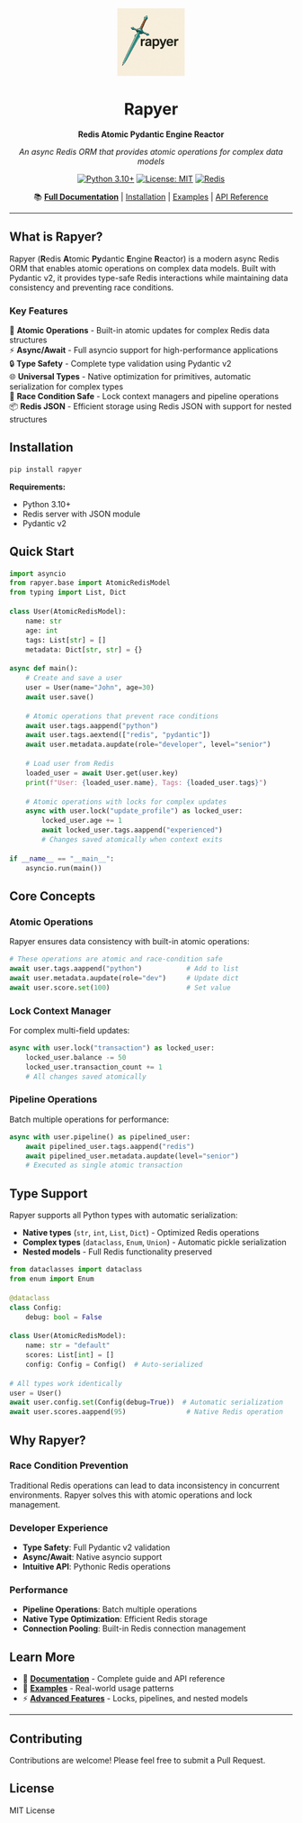 <div align="center">
  <img src="icon.png" alt="Rapyer Logo" width="120">
  
  # Rapyer
  
  **Redis Atomic Pydantic Engine Reactor**
  
  *An async Redis ORM that provides atomic operations for complex data models*
  
  [![Python 3.10+](https://img.shields.io/badge/python-3.10+-blue.svg)](https://www.python.org/downloads/)
  [![License: MIT](https://img.shields.io/badge/License-MIT-yellow.svg)](https://opensource.org/licenses/MIT)
  [![Redis](https://img.shields.io/badge/redis-6.0+-red.svg)](https://redis.io/)
  
  📚 **[Full Documentation](https://yedidyakfir.github.io/rapyer/)** | [Installation](https://yedidyakfir.github.io/rapyer/installation/) | [Examples](https://yedidyakfir.github.io/rapyer/examples/) | [API Reference](https://yedidyakfir.github.io/rapyer/api/)
</div>

---

## What is Rapyer?

Rapyer (**R**edis **A**tomic **Py**dantic **E**ngine **R**eactor) is a modern async Redis ORM that enables atomic operations on complex data models. Built with Pydantic v2, it provides type-safe Redis interactions while maintaining data consistency and preventing race conditions.

### Key Features

🚀 **Atomic Operations** - Built-in atomic updates for complex Redis data structures  
⚡ **Async/Await** - Full asyncio support for high-performance applications  
🔒 **Type Safety** - Complete type validation using Pydantic v2  
🌐 **Universal Types** - Native optimization for primitives, automatic serialization for complex types  
🔄 **Race Condition Safe** - Lock context managers and pipeline operations  
📦 **Redis JSON** - Efficient storage using Redis JSON with support for nested structures

## Installation

```bash
pip install rapyer
```

**Requirements:**
- Python 3.10+
- Redis server with JSON module
- Pydantic v2

## Quick Start

```python
import asyncio
from rapyer.base import AtomicRedisModel
from typing import List, Dict

class User(AtomicRedisModel):
    name: str
    age: int
    tags: List[str] = []
    metadata: Dict[str, str] = {}

async def main():
    # Create and save a user
    user = User(name="John", age=30)
    await user.save()

    # Atomic operations that prevent race conditions
    await user.tags.aappend("python")
    await user.tags.aextend(["redis", "pydantic"])
    await user.metadata.aupdate(role="developer", level="senior")

    # Load user from Redis
    loaded_user = await User.get(user.key)
    print(f"User: {loaded_user.name}, Tags: {loaded_user.tags}")

    # Atomic operations with locks for complex updates
    async with user.lock("update_profile") as locked_user:
        locked_user.age += 1
        await locked_user.tags.aappend("experienced")
        # Changes saved atomically when context exits

if __name__ == "__main__":
    asyncio.run(main())
```

## Core Concepts

### Atomic Operations
Rapyer ensures data consistency with built-in atomic operations:

```python
# These operations are atomic and race-condition safe
await user.tags.aappend("python")           # Add to list
await user.metadata.aupdate(role="dev")     # Update dict
await user.score.set(100)                   # Set value
```

### Lock Context Manager
For complex multi-field updates:

```python
async with user.lock("transaction") as locked_user:
    locked_user.balance -= 50
    locked_user.transaction_count += 1
    # All changes saved atomically
```

### Pipeline Operations
Batch multiple operations for performance:

```python
async with user.pipeline() as pipelined_user:
    await pipelined_user.tags.aappend("redis")
    await pipelined_user.metadata.aupdate(level="senior")
    # Executed as single atomic transaction
```

## Type Support

Rapyer supports all Python types with automatic serialization:

- **Native types** (`str`, `int`, `List`, `Dict`) - Optimized Redis operations
- **Complex types** (`dataclass`, `Enum`, `Union`) - Automatic pickle serialization  
- **Nested models** - Full Redis functionality preserved

```python
from dataclasses import dataclass
from enum import Enum

@dataclass
class Config:
    debug: bool = False

class User(AtomicRedisModel):
    name: str = "default"
    scores: List[int] = []
    config: Config = Config()  # Auto-serialized
    
# All types work identically
user = User()
await user.config.set(Config(debug=True))  # Automatic serialization
await user.scores.aappend(95)               # Native Redis operation
```

## Why Rapyer?

### Race Condition Prevention
Traditional Redis operations can lead to data inconsistency in concurrent environments. Rapyer solves this with atomic operations and lock management.

### Developer Experience  
- **Type Safety**: Full Pydantic v2 validation
- **Async/Await**: Native asyncio support
- **Intuitive API**: Pythonic Redis operations

### Performance
- **Pipeline Operations**: Batch multiple operations
- **Native Type Optimization**: Efficient Redis storage
- **Connection Pooling**: Built-in Redis connection management

## Learn More

- 📖 **[Documentation](https://yedidyakfir.github.io/rapyer/)** - Complete guide and API reference
- 🚀 **[Examples](https://yedidyakfir.github.io/rapyer/examples/)** - Real-world usage patterns  
- ⚡ **[Advanced Features](https://yedidyakfir.github.io/rapyer/advanced/)** - Locks, pipelines, and nested models

---

## Contributing

Contributions are welcome! Please feel free to submit a Pull Request.

## License

MIT License
